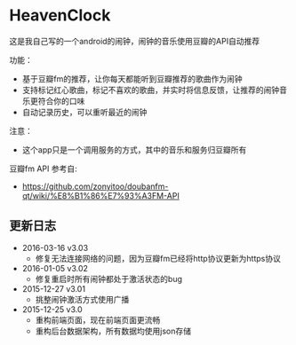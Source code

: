 # HeavenClock
这是我自己写的一个android的闹钟，闹钟的音乐使用豆瓣的API自动推荐

功能：
- 基于豆瓣fm的推荐，让你每天都能听到豆瓣推荐的歌曲作为闹钟
- 支持标记红心歌曲，标记不喜欢的歌曲，并实时将信息反馈，让推荐的闹钟音乐更符合你的口味
- 自动记录历史，可以重听最近的闹钟

注意：
- 这个app只是一个调用服务的方式，其中的音乐和服务归豆瓣所有

豆瓣fm API 参考自:
- https://github.com/zonyitoo/doubanfm-qt/wiki/%E8%B1%86%E7%93%A3FM-API

## 更新日志

- 2016-03-16 v3.03
  - 修复无法连接网络的问题，因为豆瓣fm已经将http协议更新为https协议 
- 2016-01-05 v3.02
  - 修复重启时所有闹钟都处于激活状态的bug
- 2015-12-27 v3.01
  - 挑整闹钟激活方式使用广播
- 2015-12-25 v3.0
  - 重构前端页面，现在前端页面更流畅
  - 重构后台数据架构，所有数据均使用json存储

